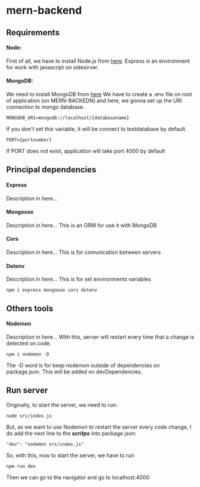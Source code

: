 # mern-backend

## Requirements

#### Node:
First of all, we have to install Node.js from [here](https://nodejs.org/es/). Express is an environment for work with javascript on sidesirver.

#### MongoDB:
We need to install MongoDB from [here](https://www.mongodb.com/try/download/community)
We have to create a .env file on root of application (on MERN-BACKEDN) and here, we gonna set up the URI connection to mongo database.

    MONGODB_URI=mongodb://localhost/{databasename}

If you don't set this variable, it will be connect to testdatabase by default.

    PORT={portnumber}

If PORT does not exist, application will take port 4000 by default

## Principal dependencies

#### Express
Description in here...

#### Mongoose        
Description in here... This is an ORM for use it with MongoDB

#### Cors
Description in here... This is for comunication between servers

#### Dotenv
Description in here... This is for set environments variables

    npm i express mongoose cors dotenv

## Others tools

#### Nodemon
Description in here... With this, server will restart every time that a change is detected on code.

    npm i nodemon -D

The -D word is for keep nodemon outside of dependencies on package.json. This will be added on devDependencies.

## Run server

Originally, to start the server, we need to run:

    node src/index.js

But, as we want to use Nodemon to restart the server every code change, I do add the next line to the ***scritps***
into package json:

    "dev": "nodemon src/index.js"

So, with this, now to start the server, we have to run 

    npm run dev

Then we can go to the navigator and go to localhost:4000


